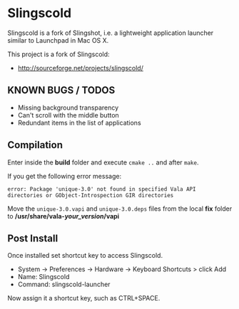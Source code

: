 # Slingscold

Slingscold is a fork of Slingshot, i.e. a lightweight application launcher similar to Launchpad in Mac OS X.

This project is a fork of Slingscold:

  * http://sourceforge.net/projects/slingscold/

## KNOWN BUGS / TODOS

* Missing background transparency
* Can't scroll with the middle button
* Redundant items in the list of applications

## Compilation

Enter inside the **build** folder and execute `cmake ..` and after `make`.

If you get the following error message:

```error: Package 'unique-3.0' not found in specified Vala API directories or GObject-Introspection GIR directories```

Move the `unique-3.0.vapi` and `unique-3.0.deps` files from the local **fix** folder to **/usr/share/vala-*your_version*/vapi**

## Post Install

Once installed set shortcut key to access Slingscold.

  * System -> Preferences -> Hardware -> Keyboard Shortcuts > click Add
  * Name: Slingscold
  * Command: slingscold-launcher

Now assign it a shortcut key, such as CTRL+SPACE.
